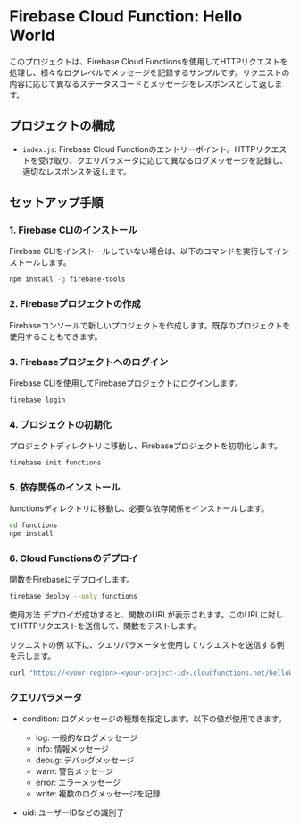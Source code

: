 # Firebase Cloud Function: Hello World

このプロジェクトは、Firebase Cloud Functionsを使用してHTTPリクエストを処理し、様々なログレベルでメッセージを記録するサンプルです。リクエストの内容に応じて異なるステータスコードとメッセージをレスポンスとして返します。

## プロジェクトの構成

- `index.js`: Firebase Cloud Functionのエントリーポイント。HTTPリクエストを受け取り、クエリパラメータに応じて異なるログメッセージを記録し、適切なレスポンスを返します。

## セットアップ手順

### 1. Firebase CLIのインストール
Firebase CLIをインストールしていない場合は、以下のコマンドを実行してインストールします。
```sh
npm install -g firebase-tools
```

### 2. Firebaseプロジェクトの作成
Firebaseコンソールで新しいプロジェクトを作成します。既存のプロジェクトを使用することもできます。

### 3. Firebaseプロジェクトへのログイン
Firebase CLIを使用してFirebaseプロジェクトにログインします。
```sh
firebase login
```

### 4. プロジェクトの初期化
プロジェクトディレクトリに移動し、Firebaseプロジェクトを初期化します。
```sh
firebase init functions
```

### 5. 依存関係のインストール
functionsディレクトリに移動し、必要な依存関係をインストールします。

```sh
cd functions
npm install
```
### 6. Cloud Functionsのデプロイ
関数をFirebaseにデプロイします。
```sh
firebase deploy --only functions
```
使用方法
デプロイが成功すると、関数のURLが表示されます。このURLに対してHTTPリクエストを送信して、関数をテストします。

リクエストの例
以下に、クエリパラメータを使用してリクエストを送信する例を示します。
```sh
curl "https://<your-region>-<your-project-id>.cloudfunctions.net/helloWorld?condition=info&uid=12345"
```

### クエリパラメータ
- condition: ログメッセージの種類を指定します。以下の値が使用できます。
  - log: 一般的なログメッセージ
  - info: 情報メッセージ
  - debug: デバッグメッセージ
  - warn: 警告メッセージ
  - error: エラーメッセージ
  - write: 複数のログメッセージを記録

- uid: ユーザーIDなどの識別子